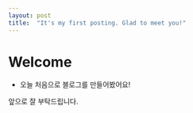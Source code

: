 ```yaml
---
layout: post
title:  "It's my first posting. Glad to meet you!"
---
```


# Welcome

* 오늘 처음으로 블로그를 만들어봤어요!

앞으로 잘 부탁드립니다.

